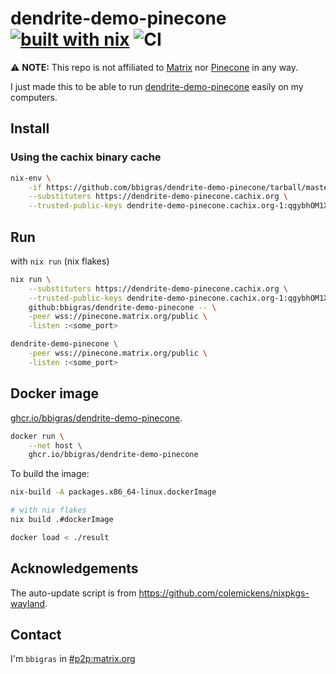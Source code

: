 # dendrite-demo-pinecone [![built with nix](https://builtwithnix.org/badge.svg)](https://builtwithnix.org) ![CI](https://github.com/bbigras/dendrite-demo-pinecone/workflows/CI/badge.svg)

⚠️ **NOTE:** This repo is not affiliated to [Matrix](https://matrix.org/) nor [Pinecone](https://github.com/matrix-org/pinecone) in any way.

I just made this to be able to run [dendrite-demo-pinecone](https://github.com/matrix-org/dendrite/tree/master/cmd/dendrite-demo-pinecone) easily on my computers.

## Install

### Using the cachix binary cache
```sh
nix-env \
    -if https://github.com/bbigras/dendrite-demo-pinecone/tarball/master \
    --substituters https://dendrite-demo-pinecone.cachix.org \
    --trusted-public-keys dendrite-demo-pinecone.cachix.org-1:qgybhOM1X0JikTrvpYo1HwtsXT2ee+6ajbmCjCns4yI=
```

## Run

with `nix run` (nix flakes)
```sh
nix run \
    --substituters https://dendrite-demo-pinecone.cachix.org \
    --trusted-public-keys dendrite-demo-pinecone.cachix.org-1:qgybhOM1X0JikTrvpYo1HwtsXT2ee+6ajbmCjCns4yI= \
    github:bbigras/dendrite-demo-pinecone -- \
    -peer wss://pinecone.matrix.org/public \
    -listen :<some_port>
```

```sh
dendrite-demo-pinecone \
    -peer wss://pinecone.matrix.org/public \
    -listen :<some_port>
```

## Docker image
[ghcr.io/bbigras/dendrite-demo-pinecone](https://github.com/bbigras/dendrite-demo-pinecone/pkgs/container/dendrite-demo-pinecone).

```sh
docker run \
    --net host \
    ghcr.io/bbigras/dendrite-demo-pinecone
```

To build the image:

```sh
nix-build -A packages.x86_64-linux.dockerImage

# with nix flakes
nix build .#dockerImage

docker load < ./result
```

## Acknowledgements

The auto-update script is from https://github.com/colemickens/nixpkgs-wayland.

## Contact

I'm `bbigras` in [#p2p:matrix.org](https://matrix.to/#/#p2p:matrix.org)
